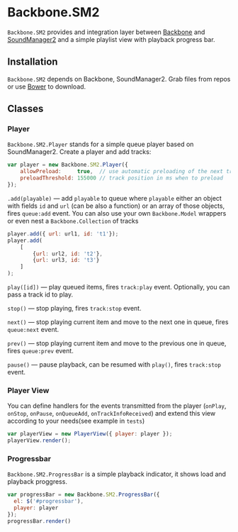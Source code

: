 Backbone.SM2
============

`Backbone.SM2` provides and integration layer between [Backbone](http://backbonejs.org/) 
and [SoundManager2](http://www.schillmania.com/projects/soundmanager2/) and a simple playlist view 
with playback progress bar.

## Installation

`Backbone.SM2` depends on Backbone, SoundManager2. Grab files from repos or 
use [Bower](http://twitter.github.com/bower/) to download.

## Classes

### Player

`Backbone.SM2.Player` stands for a simple queue player based on SoundManager2. Create a player and add tracks:

``` javascript
var player = new Backbone.SM2.Player({
    allowPreload:     true,  // use automatic preloading of the next track
    preloadThreshold: 155000 // track position in ms when to preload
});
```

`.add(playable)` — add `playable` to queue where `playable` either an object with
fields `id` and `url` (can be also a function) or an array of those objects,
fires `queue:add` event. You can also use your own `Backbone.Model` wrappers or even 
nest a `Backbone.Collection` of tracks

``` javascript
player.add({ url: url1, id: 't1'});
player.add(
    [
        {url: url2, id: 't2'},
        {url: url3, id: 't3'}
    ]
);
```

  `play([id])` — play queued items, fires `track:play` event. Optionally, you can 
  pass a track id to play.

  `stop()` — stop playing, fires `track:stop` event.

  `next()` — stop playing current item and move to the next one in queue, fires
  `queue:next` event.

  `prev()` — stop playing current item and move to the previous one in queue,
  fires `queue:prev` event.

  `pause()` — pause playback, can be resumed with `play()`, fires `track:stop`
  event.
  
### Player View

You can define handlers for the events transmitted from the player
(`onPlay`, `onStop`, `onPause`, `onQueueAdd`, `onTrackInfoReceived`) and extend this
view according to your needs(see example in `tests`)

``` javascript
var playerView = new PlayerView({ player: player });
playerView.render();
```
  
### Progressbar

`Backbone.SM2.ProgressBar` is a simple playback indicator, it shows load and playback proggress.

``` javascript
var progressBar = new Backbone.SM2.ProgressBar({
  el: $('#progressbar'),
  player: player
});
progressBar.render()
```

